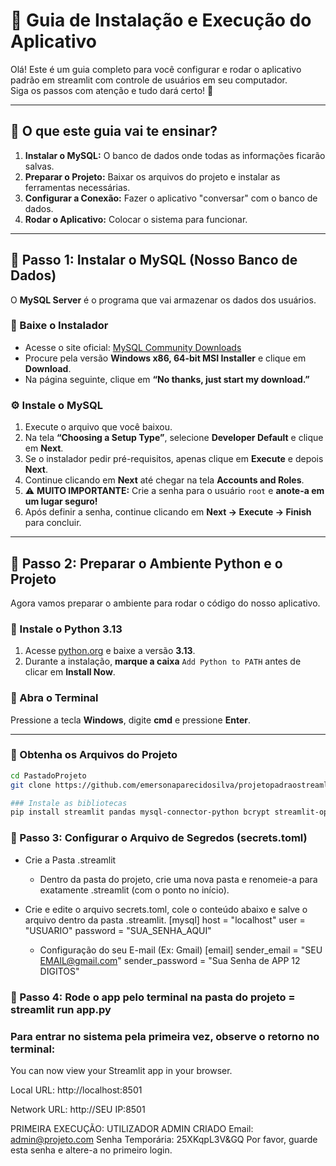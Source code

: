 # 📘 Guia de Instalação e Execução do Aplicativo

Olá! Este é um guia completo para você configurar e rodar o aplicativo padrão em streamlit com controle de usuários em seu computador.  
Siga os passos com atenção e tudo dará certo! 🚀

---

## 📖 O que este guia vai te ensinar?

1. **Instalar o MySQL:** O banco de dados onde todas as informações ficarão salvas.  
2. **Preparar o Projeto:** Baixar os arquivos do projeto e instalar as ferramentas necessárias.  
3. **Configurar a Conexão:** Fazer o aplicativo "conversar" com o banco de dados.  
4. **Rodar o Aplicativo:** Colocar o sistema para funcionar.

---

## 🧩 Passo 1: Instalar o MySQL (Nosso Banco de Dados)

O **MySQL Server** é o programa que vai armazenar os dados dos usuários.

### 🔽 Baixe o Instalador

- Acesse o site oficial: [MySQL Community Downloads](https://dev.mysql.com/downloads/)
- Procure pela versão **Windows x86, 64-bit MSI Installer** e clique em **Download**.
- Na página seguinte, clique em **“No thanks, just start my download.”**

### ⚙️ Instale o MySQL

1. Execute o arquivo que você baixou.  
2. Na tela **“Choosing a Setup Type”**, selecione **Developer Default** e clique em **Next**.  
3. Se o instalador pedir pré-requisitos, apenas clique em **Execute** e depois **Next**.  
4. Continue clicando em **Next** até chegar na tela **Accounts and Roles**.  
5. ⚠️ **MUITO IMPORTANTE:** Crie a senha para o usuário `root` e **anote-a em um lugar seguro!**  
6. Após definir a senha, continue clicando em **Next → Execute → Finish** para concluir.

---

## 🐍 Passo 2: Preparar o Ambiente Python e o Projeto

Agora vamos preparar o ambiente para rodar o código do nosso aplicativo.

### 💾 Instale o Python 3.13

1. Acesse [python.org](https://www.python.org/downloads/) e baixe a versão **3.13**.  
2. Durante a instalação, **marque a caixa** `Add Python to PATH` antes de clicar em **Install Now**.

### 🧭 Abra o Terminal

Pressione a tecla **Windows**, digite **cmd** e pressione **Enter**.

---

### 📂 Obtenha os Arquivos do Projeto

```bash
cd PastadoProjeto
git clone https://github.com/emersonaparecidosilva/projetopadraostreamlit.git

### Instale as bibliotecas 
pip install streamlit pandas mysql-connector-python bcrypt streamlit-option-menu

````

### 🐍 Passo 3: Configurar o Arquivo de Segredos (secrets.toml)
- Crie a Pasta .streamlit
    - Dentro da pasta do projeto, crie uma nova pasta e renomeie-a para exatamente .streamlit (com o ponto no início).

-  Crie e edite o arquivo secrets.toml, cole o conteúdo abaixo e salve o arquivo dentro da pasta .streamlit.
    [mysql]
    host = "localhost"
    user = "USUARIO"
    password = "SUA_SENHA_AQUI"

    - Configuração do seu E-mail (Ex: Gmail)
    [email]
    sender_email = "SEU EMAIL@gmail.com"
    sender_password = "Sua Senha de APP 12 DIGITOS"
    
### 🐍 Passo 4: Rode o app pelo terminal na pasta do projeto = streamlit run app.py

### Para entrar no sistema pela primeira vez, observe o retorno no terminal:

You can now view your Streamlit app in your browser.

  Local URL: http://localhost:8501
  
  Network URL: http://SEU IP:8501
  
PRIMEIRA EXECUÇÃO: UTILIZADOR ADMIN CRIADO
Email: admin@projeto.com
Senha Temporária: 25XKqpL3V&GQ
Por favor, guarde esta senha e altere-a no primeiro login.
